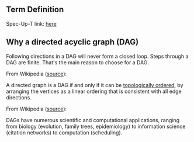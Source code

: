 ## Term Definition

Spec-Up-T link: <a href='https://weboftrust.github.io/WOT-terms/docs/glossary/directed-acyclic-graph'>here</a>

## Why a directed acyclic graph (DAG)

Following directions in a DAG will never form a closed loop. Steps through a DAG are finite. That's the main reason to choose for a DAG.


From Wikipedia ([source](https://en.wikipedia.org/wiki/Directed_acyclic_graph)):

A directed graph is a DAG if and only if it can be [topologically ordered](https://en.wikipedia.org/wiki/Topological_ordering), by arranging the vertices as a linear ordering that is consistent with all edge directions. 


From Wikipedia ([source](https://en.wikipedia.org/wiki/Directed_acyclic_graph)):

DAGs have numerous scientific and computational applications, ranging from biology (evolution, family trees, epidemiology) to information science (citation networks) to computation (scheduling).